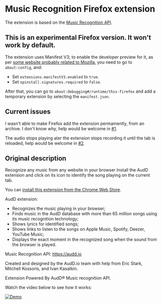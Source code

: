 # Music Recognition Firefox extension

The extension is based on the [Music Recognition API](https://audd.io).

## This is an experimental Firefox version. It won't work by default.

The extension uses Manifest V3; to enable the developer preview for it, as per [some website probably related to Mozilla](https://extensionworkshop.com/documentation/develop/manifest-v3-migration-guide/), you need to go to `about:config`, and:
 - Set `extensions.manifestV3.enabled` to `true`.
 - Set `xpinstall.signatures.required` to `false`.
 
After that, you can go to `about:debugging#/runtime/this-firefox` and add a temporary extension by selecting the `manifest.json`.

## Current issues

I wasn't able to make Firefox add the extension permamently, from an archive. I don't know why, help would be welcome in [#1](https://github.com/AudDMusic/firefox-extension/issues/1).

The audio stops playing ater the extension stops recording it until the tab is reloaded, help would be welcome in [#2](https://github.com/AudDMusic/firefox-extension/issues/2).

## Original description

Recognize any music from any website in your browser
Install the AudD extension and click on its icon to identify the song playing on the current tab.

You can [install this extension from the Chrome Web Store](https://audd.app/chrome).

AudD extension:
- Recognizes the music playing in your browser;
- Finds music in the AudD database with more than 65 million songs using its music recognition technology;
- Shows lyrics for identified songs;
- Shows links to listen to the songs on Apple Music, Spotify, Deezer, YouTube Music;
- Displays the exact moment in the recognized song when the sound from the browser is played.

Music Recognition API: https://audd.io

Created and designed by the AudD.io team with help from Eric Stark, Mitchell Kossoris, and Ivan Kasatkin.

Extension Powered By AudD® Music recognition API.

Watch the video below to see how it works:

[![Demo](https://img.youtube.com/vi/xcASh3kdKp0/maxresdefault.jpg)](https://www.youtube.com/watch?v=xcASh3kdKp0)

